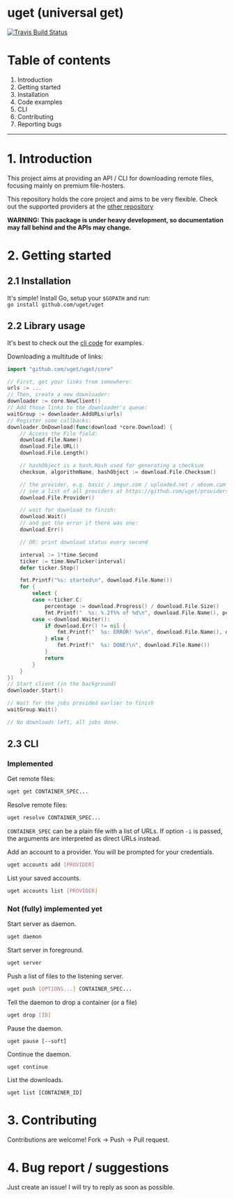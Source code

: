 uget (universal get)
====================

[![Travis Build Status](https://travis-ci.org/uget/uget.svg?branch=master)](https://travis-ci.org/uget/uget)

# Table of contents

1. Introduction
2. Getting started
  1. Installation
  2. Code examples
  3. CLI
3. Contributing
4. Reporting bugs

-------------------

# 1. Introduction

This project aims at providing an API / CLI for downloading remote files,
focusing mainly on premium file-hosters.

This repository holds the core project and aims to be very flexible.
Check out the supported providers at the [other repository](https://github.com/uget/providers)
 
**WARNING: This package is under heavy development, so documentation may fall behind and the APIs may change.**

# 2. Getting started

## 2.1 Installation

It's simple! Install Go, setup your `$GOPATH` and run:  
`go install github.com/uget/uget`

## 2.2 Library usage

It's best to check out the [cli code](cli/commands.go) for examples.

Downloading a multitude of links:

```go
import "github.com/uget/uget/core"

// First, get your links from somewhere:
urls := ...
// Then, create a new downloader:
downloader := core.NewClient()
// Add those links to the downloader's queue:
waitGroup := downloader.AddURLs(urls)
// Register some callbacks:
downloader.OnDownload(func(download *core.Download) {
	// Access the File field:
	download.File.Name()
	download.File.URL()
	download.File.Length()

	// hashObject is a hash.Hash used for generating a checksum
	checksum, algorithmName, hashObject := download.File.Checksum()

	// the provider, e.g. basic / imgur.com / uploaded.net / oboom.com etc.
	// see a list of all providers at https://github.com/uget/providers
	download.File.Provider()

	// wait for download to finish:
	download.Wait()
	// and get the error if there was one:
	download.Err()

	// OR: print download status every second

	interval := 1*time.Second
	ticker := time.NewTicker(interval)
	defer ticker.Stop()

	fmt.Printf("%s: started\n", download.File.Name())
	for {
		select {
		case <-ticker.C:
			percentage := download.Progress() / download.File.Size()
			fmt.Printf("  %s: %.2f%% of %d\n", download.File.Name(), percentage, download.File.Size())
		case <-download.Waiter():
			if download.Err() != nil {
				fmt.Printf("  %s: ERROR! %v\n", download.File.Name(), download.Err())
			} else {
				fmt.Printf("  %s: DONE!\n", download.File.Name())
			}
			return
		}
	}
})
// Start client (in the background)
downloader.Start()

// Wait for the jobs provided earlier to finish
waitGroup.Wait()

// No downloads left, all jobs done.
```

## 2.3 CLI

### Implemented

Get remote files:
```bash
uget get CONTAINER_SPEC...
```

Resolve remote files:
```bash
uget resolve CONTAINER_SPEC...
```

`CONTAINER_SPEC` can be a plain file with a list of URLs.
If option `-i` is passed, the arguments are interpreted as direct URLs instead.

Add an account to a provider. You will be prompted for your credentials.
```bash
uget accounts add [PROVIDER]
```

List your saved accounts.
```bash
uget accounts list [PROVIDER]
```

### Not (fully) implemented yet

Start server as daemon.
```bash
uget daemon
```

Start server in foreground.
```bash
uget server
```

Push a list of files to the listening server.
```bash
uget push [OPTIONS...] CONTAINER_SPEC...
```

Tell the daemon to drop a container (or a file)
```bash
uget drop [ID]
```

Pause the daemon.
```
uget pause [--soft]
```

Continue the daemon.
```
uget continue
```

List the downloads.
```
uget list [CONTAINER_ID]
```

# 3. Contributing

Contributions are welcome! Fork -> Push -> Pull request.

# 4. Bug report / suggestions

Just create an issue! I will try to reply as soon as possible.
